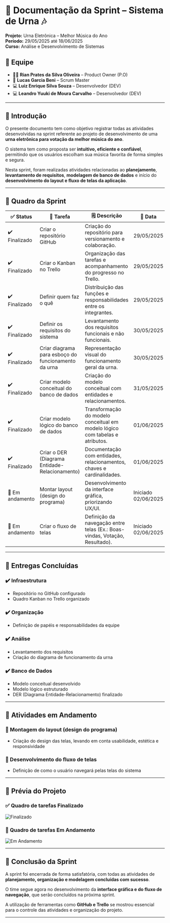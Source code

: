# 📄 Documentação da Sprint – Sistema de Urna 🎶

**Projeto:** Urna Eletrônica – Melhor Música do Ano  
**Período:** 29/05/2025 até 18/06/2025  
**Curso:** Análise e Desenvolvimento de Sistemas  

## 👥 Equipe
- 👨‍💼 **Rian Prates da Silva Oliveira** – Product Owner (P.O)  
- 🧠 **Lucas Garcia Beni** – Scrum Master  
- 💻 **Luiz Enrique Silva Souza** – Desenvolvedor (DEV)  
- 💻 **Leandro Yuuki de Moura Carvalho** – Desenvolvedor (DEV)  

---

## 🧠 Introdução
O presente documento tem como objetivo registrar todas as atividades desenvolvidas na sprint referente ao projeto de desenvolvimento de uma **urna eletrônica para votação da melhor música do ano**.

O sistema tem como proposta ser **intuitivo, eficiente e confiável**, permitindo que os usuários escolham sua música favorita de forma simples e segura.

Nesta sprint, foram realizadas atividades relacionadas ao **planejamento**, **levantamento de requisitos**, **modelagem de banco de dados** e início do **desenvolvimento do layout e fluxo de telas da aplicação**.

---

## 📅 Quadro da Sprint

| ✅ Status     | 📌 Tarefa                                                   | 🗒️ Descrição                                                                 | 📆 Data         |
|--------------|-------------------------------------------------------------|------------------------------------------------------------------------------|-----------------|
| ✔️ Finalizado | Criar o repositório GitHub                                 | Criação do repositório para versionamento e colaboração.                     | 29/05/2025      |
| ✔️ Finalizado | Criar o Kanban no Trello                                   | Organização das tarefas e acompanhamento do progresso no Trello.            | 29/05/2025      |
| ✔️ Finalizado | Definir quem faz o quê                                      | Distribuição das funções e responsabilidades entre os integrantes.          | 29/05/2025      |
| ✔️ Finalizado | Definir os requisitos do sistema                            | Levantamento dos requisitos funcionais e não funcionais.                     | 30/05/2025      |
| ✔️ Finalizado | Criar diagrama para esboço do funcionamento da urna         | Representação visual do funcionamento geral da urna.                         | 30/05/2025      |
| ✔️ Finalizado | Criar modelo conceitual do banco de dados                   | Criação do modelo conceitual com entidades e relacionamentos.                | 31/05/2025      |
| ✔️ Finalizado | Criar modelo lógico do banco de dados                       | Transformação do modelo conceitual em modelo lógico com tabelas e atributos.| 01/06/2025      |
| ✔️ Finalizado | Criar o DER (Diagrama Entidade-Relacionamento)             | Documentação com entidades, relacionamentos, chaves e cardinalidades.        | 01/06/2025      |
| 🔄 Em andamento | Montar layout (design do programa)                        | Desenvolvimento da interface gráfica, priorizando UX/UI.                    | Iniciado 02/06/2025 |
| 🔄 Em andamento | Criar o fluxo de telas                                    | Definição da navegação entre telas (Ex.: Boas-vindas, Votação, Resultado). | Iniciado 02/06/2025 |

---

## 🚀 Entregas Concluídas

### ✔️ Infraestrutura
- Repositório no GitHub configurado  
- Quadro Kanban no Trello organizado  

### ✔️ Organização
- Definição de papéis e responsabilidades da equipe  

### ✔️ Análise
- Levantamento dos requisitos  
- Criação do diagrama de funcionamento da urna  

### ✔️ Banco de Dados
- Modelo conceitual desenvolvido  
- Modelo lógico estruturado  
- DER (Diagrama Entidade-Relacionamento) finalizado  

---

## 🔧 Atividades em Andamento

### 🎨 Montagem do layout (design do programa)
- Criação do design das telas, levando em conta usabilidade, estética e responsividade

### 🧭 Desenvolvimento do fluxo de telas
- Definição de como o usuário navegará pelas telas do sistema

---

## 📸 Prévia do Projeto

### ✅ Quadro de tarefas Finalizado
![Finalizado](coloque-o-link-ou-upload-da-imagem-aqui)

### 🔄 Quadro de tarefas Em Andamento
![Em Andamento](coloque-o-link-ou-upload-da-imagem-aqui)

---

## 📌 Conclusão da Sprint
A sprint foi encerrada de forma satisfatória, com todas as atividades de **planejamento, organização e modelagem concluídas com sucesso**.

O time segue agora no desenvolvimento da **interface gráfica e do fluxo de navegação**, que serão concluídos na próxima sprint.

A utilização de ferramentas como **GitHub e Trello** se mostrou essencial para o controle das atividades e organização do projeto.

---
